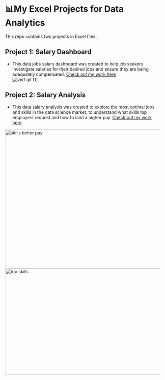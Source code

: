 # 📊My Excel Projects for Data Analytics

This repo contains two projects in Excel files:


## Project 1: Salary Dashboard 
- This data jobs salary dashboard was created to help job seekers investigate salaries for their desired jobs and ensure they are being adequately compensated. [Check out my work here](Project_1-Salary_Dashboard)    
![vid1 gif (1)](https://github.com/user-attachments/assets/99032c12-4ef0-4b46-a2e8-a7fbde9555a4)

   

## Project 2: Salary Analysis  
- This data salary analysis was created to explore the most optimal jobs and skills in the data science market, to understand what skills top employers request and how to land a higher pay. [Check out my work here](Project_2-Analysis)  
<img width="781" height="451" alt="skills better pay" src="https://github.com/user-attachments/assets/36cf1358-5689-45c8-839c-b158a8607820" />   
<img width="635" height="346" alt="top skills" src="https://github.com/user-attachments/assets/beda678c-10eb-44f3-ac2d-a7fde5e20a03" />

